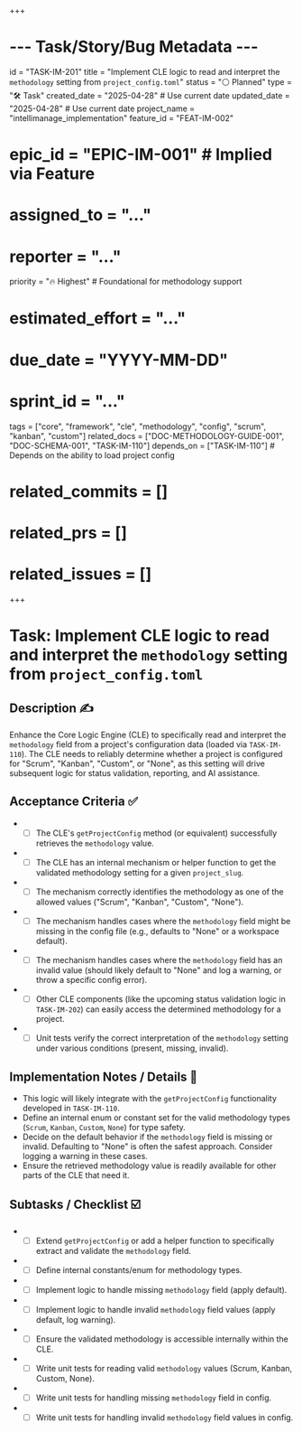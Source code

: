 +++
# --- Task/Story/Bug Metadata ---
id = "TASK-IM-201"
title = "Implement CLE logic to read and interpret the `methodology` setting from `project_config.toml`"
status = "⚪️ Planned"
type = "🛠️ Task"
created_date = "2025-04-28" # Use current date
updated_date = "2025-04-28" # Use current date
project_name = "intellimanage_implementation"
feature_id = "FEAT-IM-002"
# epic_id = "EPIC-IM-001" # Implied via Feature
# assigned_to = "..."
# reporter = "..."
priority = "🔥 Highest" # Foundational for methodology support
# estimated_effort = "..."
# due_date = "YYYY-MM-DD"
# sprint_id = "..."
tags = ["core", "framework", "cle", "methodology", "config", "scrum", "kanban", "custom"]
related_docs = ["DOC-METHODOLOGY-GUIDE-001", "DOC-SCHEMA-001", "TASK-IM-110"]
depends_on = ["TASK-IM-110"] # Depends on the ability to load project config
# related_commits = []
# related_prs = []
# related_issues = []
+++

# Task: Implement CLE logic to read and interpret the `methodology` setting from `project_config.toml`

## Description ✍️

Enhance the Core Logic Engine (CLE) to specifically read and interpret the `methodology` field from a project's configuration data (loaded via `TASK-IM-110`). The CLE needs to reliably determine whether a project is configured for "Scrum", "Kanban", "Custom", or "None", as this setting will drive subsequent logic for status validation, reporting, and AI assistance.

## Acceptance Criteria ✅

*   - [ ] The CLE's `getProjectConfig` method (or equivalent) successfully retrieves the `methodology` value.
*   - [ ] The CLE has an internal mechanism or helper function to get the validated methodology setting for a given `project_slug`.
*   - [ ] The mechanism correctly identifies the methodology as one of the allowed values ("Scrum", "Kanban", "Custom", "None").
*   - [ ] The mechanism handles cases where the `methodology` field might be missing in the config file (e.g., defaults to "None" or a workspace default).
*   - [ ] The mechanism handles cases where the `methodology` field has an invalid value (should likely default to "None" and log a warning, or throw a specific config error).
*   - [ ] Other CLE components (like the upcoming status validation logic in `TASK-IM-202`) can easily access the determined methodology for a project.
*   - [ ] Unit tests verify the correct interpretation of the `methodology` setting under various conditions (present, missing, invalid).

## Implementation Notes / Details 📝

*   This logic will likely integrate with the `getProjectConfig` functionality developed in `TASK-IM-110`.
*   Define an internal enum or constant set for the valid methodology types (`Scrum`, `Kanban`, `Custom`, `None`) for type safety.
*   Decide on the default behavior if the `methodology` field is missing or invalid. Defaulting to "None" is often the safest approach. Consider logging a warning in these cases.
*   Ensure the retrieved methodology value is readily available for other parts of the CLE that need it.

## Subtasks / Checklist ☑️

*   - [ ] Extend `getProjectConfig` or add a helper function to specifically extract and validate the `methodology` field.
*   - [ ] Define internal constants/enum for methodology types.
*   - [ ] Implement logic to handle missing `methodology` field (apply default).
*   - [ ] Implement logic to handle invalid `methodology` field values (apply default, log warning).
*   - [ ] Ensure the validated methodology is accessible internally within the CLE.
*   - [ ] Write unit tests for reading valid `methodology` values (Scrum, Kanban, Custom, None).
*   - [ ] Write unit tests for handling missing `methodology` field in config.
*   - [ ] Write unit tests for handling invalid `methodology` field values in config.